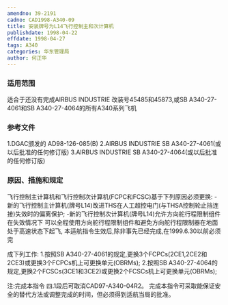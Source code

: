 ```yaml
---
amendno: 39-2191
cadno: CAD1998-A340-09
title: 安装牌号为L14飞行控制主和次计算机
publishdate: 1998-04-22
effdate: 1998-04-27
tags: A340
categories: 华东管理局
author: 何正华
---
```


### 适用范围 
适合于还没有完成AIRBUS INDUSTRIE 改装号45485和45873,或SB A340-27-4061和SB A340-27-4064的所有A340系列飞机

### 参考文件
1.DGAC颁发的 AD98-126-085(B) 
2.AIRBUS
 INDUSTRIE SB A340-27-4061(或以后批准的任何修订版) 
3.AIRBUS
 INDUSTRIE SB A340-27-4064(或以后批准的任何修订版) 


### 原因、措施和规定 
飞行控制主计算机和飞行控制次计算机(FCPC和FCSC)基于下列原因必须更换: 
-新的飞行控制主计算机(牌号L14)改进THS在人工超控电门(与THSA控制轮止挡连接)失效时的偏离保护; 
-新的飞行控制次计算机(牌号L14)允许方向舵行程限制组件在失效情况下 可以全程使用方向舵行程限制组件和避免方向舵行程限制器在地面处于高速状态下起飞, 
    本适航指令生效后,除非事先已经完成,在1999.6.30以前必须完
  
成下列工作: 
    1.按照SB A340-27-4061的规定,更换3个FCPCs(2CE1,2CE2和2CE3)或更换3个FCPCs机上可更换单元(OBRMs); 
    2.按照SB A340-27-4064的规定,更换2个FCSCs(3CE1和3CE2)或更换2个FCSCs机上可更换单元(OBRMs); 

注:完成本指令
四.1段后可取消CAD97-A340-04R2。 完成本指令可采取能保证安全的替代方法或调整完成的时间，但必须得到适航当局的批准。
